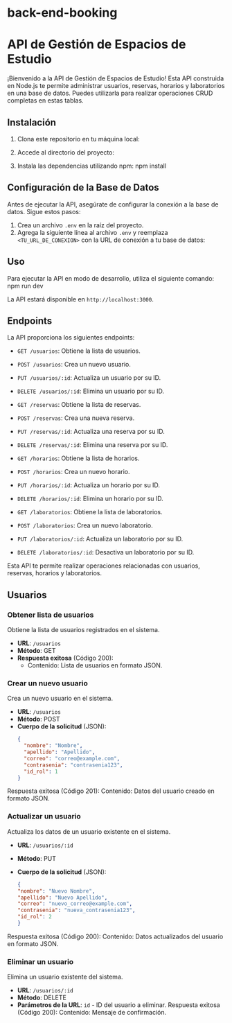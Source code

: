 # back-end-booking

# API de Gestión de Espacios de Estudio

¡Bienvenido a la API de Gestión de Espacios de Estudio! Esta API construida en Node.js te permite administrar usuarios, reservas, horarios y laboratorios en una base de datos. Puedes utilizarla para realizar operaciones CRUD completas en estas tablas.

## Instalación

1. Clona este repositorio en tu máquina local:



2. Accede al directorio del proyecto:

3. Instala las dependencias utilizando npm:  npm install


## Configuración de la Base de Datos

Antes de ejecutar la API, asegúrate de configurar la conexión a la base de datos. Sigue estos pasos:

1. Crea un archivo `.env` en la raíz del proyecto.
2. Agrega la siguiente línea al archivo `.env` y reemplaza `<TU_URL_DE_CONEXION>` con la URL de conexión a tu base de datos:


## Uso

Para ejecutar la API en modo de desarrollo, utiliza el siguiente comando:  npm run dev


La API estará disponible en `http://localhost:3000`.

## Endpoints

La API proporciona los siguientes endpoints:

- `GET /usuarios`: Obtiene la lista de usuarios.
- `POST /usuarios`: Crea un nuevo usuario.
- `PUT /usuarios/:id`: Actualiza un usuario por su ID.
- `DELETE /usuarios/:id`: Elimina un usuario por su ID.

- `GET /reservas`: Obtiene la lista de reservas.
- `POST /reservas`: Crea una nueva reserva.
- `PUT /reservas/:id`: Actualiza una reserva por su ID.
- `DELETE /reservas/:id`: Elimina una reserva por su ID.

- `GET /horarios`: Obtiene la lista de horarios.
- `POST /horarios`: Crea un nuevo horario.
- `PUT /horarios/:id`: Actualiza un horario por su ID.
- `DELETE /horarios/:id`: Elimina un horario por su ID.

- `GET /laboratorios`: Obtiene la lista de laboratorios.
- `POST /laboratorios`: Crea un nuevo laboratorio.
- `PUT /laboratorios/:id`: Actualiza un laboratorio por su ID.
- `DELETE /laboratorios/:id`: Desactiva un laboratorio por su ID.



Esta API te permite realizar operaciones relacionadas con usuarios, reservas, horarios y laboratorios.

## Usuarios

### Obtener lista de usuarios

Obtiene la lista de usuarios registrados en el sistema.

- **URL**: `/usuarios`
- **Método**: GET
- **Respuesta exitosa** (Código 200):
  - Contenido: Lista de usuarios en formato JSON.

### Crear un nuevo usuario

Crea un nuevo usuario en el sistema.

- **URL**: `/usuarios`
- **Método**: POST
- **Cuerpo de la solicitud** (JSON):
  ```json
  {
    "nombre": "Nombre",
    "apellido": "Apellido",
    "correo": "correo@example.com",
    "contrasenia": "contrasenia123",
    "id_rol": 1
  }
Respuesta exitosa (Código 201):
Contenido: Datos del usuario creado en formato JSON.

### Actualizar un usuario
Actualiza los datos de un usuario existente en el sistema.

- **URL**: `/usuarios/:id`
- **Método**: PUT
- **Cuerpo de la solicitud** (JSON):

  ```json
  {
  "nombre": "Nuevo Nombre",
  "apellido": "Nuevo Apellido",
  "correo": "nuevo_correo@example.com",
  "contrasenia": "nueva_contrasenia123",
  "id_rol": 2
  }
Respuesta exitosa (Código 200):
Contenido: Datos actualizados del usuario en formato JSON.

### Eliminar un usuario
Elimina un usuario existente del sistema.

- **URL**: `/usuarios/:id`
- **Método**: DELETE
- **Parámetros de la URL**: `id` - ID del usuario a eliminar.
Respuesta exitosa (Código 200):
Contenido: Mensaje de confirmación.

